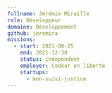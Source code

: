 ```yaml
---
fullname: Jérémie Miraille
role: Développeur
domaine: Développement
github: jeremira
missions:
  - start: 2021-08-25
    end: 2021-12-30
    status: independent
    employer: Codeur en liberté
    startups:
      - mon-suivi-justice
---
```

